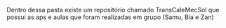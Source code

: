 Dentro dessa pasta existe um repositório chamado TransCaleMecSol que possui as aps e aulas que foram realizadas em grupo (Samu, Bia e Zan)
